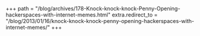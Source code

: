 +++
path = "/blog/archives/178-Knock-knock-knock-Penny-Opening-hackerspaces-with-internet-memes.html"
extra.redirect_to = "/blog/2013/01/16/knock-knock-knock-penny-opening-hackerspaces-with-internet-memes/"
+++

